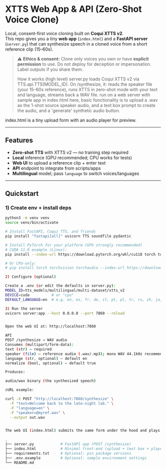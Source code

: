 # XTTS Web App & API (Zero-Shot Voice Clone)

Local, consent-first voice cloning built on **Coqui XTTS v2**.  
This repo gives you a tiny **web app** (`index.html`) and a **FastAPI server** (`server.py`) that can synthesize speech in a cloned voice from a short reference clip (15–60s).

> ⚠️ **Ethics & consent:** Clone only voices you own or have **explicit permission** to use. Do not deploy for deception or impersonation. Label outputs if you share them.
>
> How it works (high level)
server.py loads Coqui XTTS v2 via TTS.api.TTS(MODEL_ID).
On /synthesize, it: reads the speaker file (your 15–60s reference), runs XTTS in zero-shot mode with your text and language, streams back a WAV file. run on a web server with sample app in index.html here, basic functionality is to upload a .wav as the 1-shot source speaker audio, and a text box prompt to create the audio, and a 'generate' synthetic audio button.

index.html is a tiny upload form with an audio player for preview.

---

## Features

- **Zero-shot TTS** with XTTS v2 — no training step required
- **Local** inference (GPU recommended; CPU works for tests)
- **Web UI** to upload a reference clip + enter text
- **API** endpoint to integrate from scripts/apps
- **Multilingual** model; pass `language` to switch voices/languages

---

## Quickstart

### 1) Create env + install deps

```bash
python3 -m venv venv
source venv/bin/activate

# Install FastAPI, Coqui TTS, and friends
pip install "fastapi[all]" uvicorn TTS soundfile pydantic

# Install PyTorch for your platform (GPU strongly recommended)
# CUDA 11.8 example (Linux):
pip install --index-url https://download.pytorch.org/whl/cu118 torch torchvision torchaudio

# Or CPU-only:
# pip install torch torchvision torchaudio --index-url https://download.pytorch.org/whl/cpu

2) Configure (optional)

Create a .env (or edit the defaults in server.py):
MODEL_ID=tts_models/multilingual/multi-dataset/xtts_v2
DEVICE=cuda          # or "cpu"
DEFAULT_LANGUAGE=en  # e.g. en, es, fr, de, it, pt, pl, tr, ru, zh, ja, ko

3) Run the server
uvicorn server:app --host 0.0.0.0 --port 7860 --reload


Open the web UI at: http://localhost:7860

API
POST /synthesize → WAV audio
Consumes (multipart/form-data):
text (str) — required
speaker (file) — reference audio (.wav/.mp3); mono WAV 44.1kHz recommended
language (str, optional) — default en
normalize (bool, optional) — default true

Produces:

audio/wav binary (the synthesized speech)

cURL example:

curl -X POST "http://localhost:7860/synthesize" \
  -F "text=Welcome back to the late-night lab." \
  -F "language=en" \
  -F "speaker=@myref.wav" \
  --output out.wav


The web UI (index.html) submits the same form under the hood and plays the result in an <audio> element.

.
├── server.py            # FastAPI app (POST /synthesize)
├── index.html           # Minimal front-end (upload + text box + player)
├── requirements.txt     # Optional: pin package versions
├── .env.example         # Optional: sample environment settings
└── README.md

